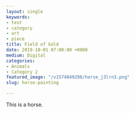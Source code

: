 ```yaml
---
layout: single
keywords:
- test
- category
- art
- piece
title: Field of Gold
date: 2019-10-01 07:00:00 +0000
medium: Digital
categories:
- Animals
- Category 2
featured_image: "/v1574049298/horse_j3lrn3.png"
slug: horse-painting

---
```

This is a horse.